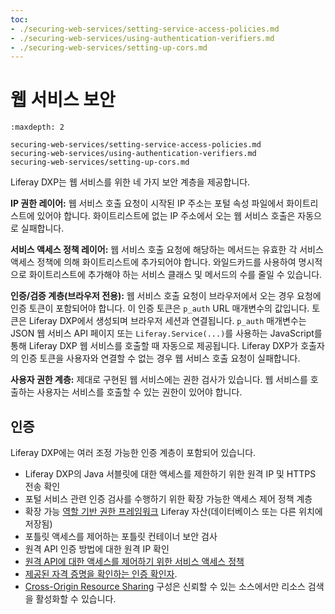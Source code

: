 ```yaml
---
toc:
- ./securing-web-services/setting-service-access-policies.md
- ./securing-web-services/using-authentication-verifiers.md
- ./securing-web-services/setting-up-cors.md
---
```

# 웹 서비스 보안

```{toctree}
:maxdepth: 2

securing-web-services/setting-service-access-policies.md
securing-web-services/using-authentication-verifiers.md
securing-web-services/setting-up-cors.md
```

Liferay DXP는 웹 서비스를 위한 네 가지 보안 계층을 제공합니다.

**IP 권한 레이어:** 웹 서비스 호출 요청이 시작된 IP 주소는 포털 속성 파일에서 화이트리스트에 있어야 합니다. 화이트리스트에 없는 IP 주소에서 오는 웹 서비스 호출은 자동으로 실패합니다.

**서비스 액세스 정책 레이어:** 웹 서비스 호출 요청에 해당하는 메서드는 유효한 각 서비스 액세스 정책에 의해 화이트리스트에 추가되어야 합니다. 와일드카드를 사용하여 명시적으로 화이트리스트에 추가해야 하는 서비스 클래스 및 메서드의 수를 줄일 수 있습니다.

**인증/검증 계층(브라우저 전용):** 웹 서비스 호출 요청이 브라우저에서 오는 경우 요청에 인증 토큰이 포함되어야 합니다. 이 인증 토큰은 `p_auth` URL 매개변수의 값입니다. 토큰은 Liferay DXP에서 생성되며 브라우저 세션과 연결됩니다. `p_auth` 매개변수는 JSON 웹 서비스 API 페이지 또는 `Liferay.Service(...)`를 사용하는 JavaScript를 통해 Liferay DXP 웹 서비스를 호출할 때 자동으로 제공됩니다. Liferay DXP가 호출자의 인증 토큰을 사용자와 연결할 수 없는 경우 웹 서비스 호출 요청이 실패합니다.

**사용자 권한 계층:** 제대로 구현된 웹 서비스에는 권한 검사가 있습니다. 웹 서비스를 호출하는 사용자는 서비스를 호출할 수 있는 권한이 있어야 합니다.

## 인증

Liferay DXP에는 여러 조정 가능한 인증 계층이 포함되어 있습니다.

* Liferay DXP의 Java 서블릿에 대한 액세스를 제한하기 위한 원격 IP 및 HTTPS 전송 확인
* 포털 서비스 관련 인증 검사를 수행하기 위한 확장 가능한 액세스 제어 정책 계층
* 확장 가능 [역할 기반 권한 프레임워크](../../users-and-permissions/roles-and-permissions/understanding-roles-and-permissions.md) Liferay 자산(데이터베이스 또는 다른 위치에 저장됨)
* 포틀릿 액세스를 제어하는 포틀릿 컨테이너 보안 검사
* 원격 API 인증 방법에 대한 원격 IP 확인
* [원격 API에 대한 액세스를 제어하기 위한 서비스 액세스 정책](./securing-web-services/setting-service-access-policies.md)
* [제공된 자격 증명을 확인하는 인증 확인자](./securing-web-services/using-authentication-verifiers.md).
* [Cross-Origin Resource Sharing](./securing-web-services/setting-up-cors.md) 구성은 신뢰할 수 있는 소스에서만 리소스 검색을 활성화할 수 있습니다.
